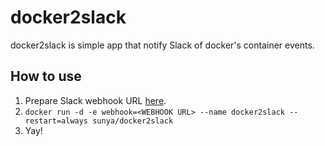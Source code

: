 # docker2slack
docker2slack is simple app that notify Slack of docker's container events.

## How to use
1. Prepare Slack webhook URL [here](https://slack.com/apps/A0F7XDUAZ-incoming-webhooks).
2. `docker run -d -e webhook=<WEBHOOK URL> --name docker2slack --restart=always sunya/docker2slack`
3. Yay!